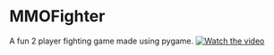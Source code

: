 # MMOFighter
A fun 2 player fighting game made using pygame.
[![Watch the video](https://img.youtube.com/vi/EHMZdChD20c/0.jpg)](https://youtu.be/EHMZdChD20c)
